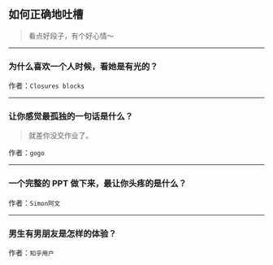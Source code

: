 ## 如何正确地吐槽

> 看点好段子，有个好心情～


 
---

### 为什么喜欢一个人时候，看她是有光的？

> 


作者：`Closures blocks`

---

### 让你感觉最孤独的一句话是什么？

> 就差你没交作业了。


作者：`gogo`

---

### 一个完整的 PPT 做下来，最让你头疼的是什么？

> 


作者：`Simon阿文`

---

### 男生有男朋友是怎样的体验？

> 


作者：`知乎用户`